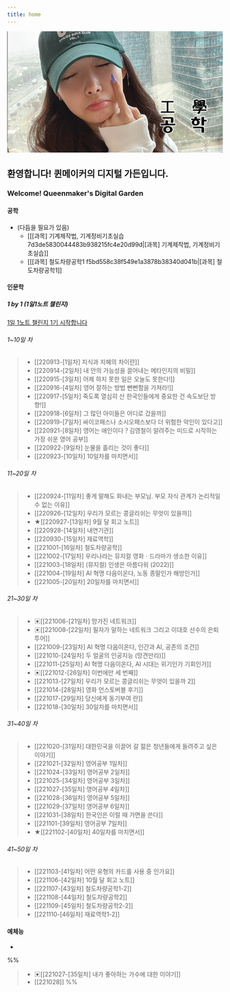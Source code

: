 ```yaml
---
title: home
---
```


<img src="/assets/thumbnail.jpg"/>

## 환영합니다! 퀸메이커의 디지털 가든입니다.

### Welcome! Queenmaker's Digital Garden

#### 공학
- (다듬을 필요가 있음)
	- [[[과목] 기계제작법, 기계정비기초실습 7d3de5830044483b938215fc4e20d99d|[과목] 기계제작법, 기계정비기초실습]]
	- [[[과목] 철도차량공학1 f5bd558c38f549e1a3878b38340d041b|[과목] 철도차량공학1]]

#### 인문학

##### 1 by 1 (1일1노트 챌린지)
[1일 1노트 챌린지 1기 시작합니다](https://cafe.naver.com/obsidianary/1644)

###### 1~10일 차
> - [[220913-[1일차] 지식과 지혜의 차이란]]
> - [[220914-[2일차] 내 안의 가능성을 끌어내는 메타인지의 비밀]]
> - [[220915-[3일차] 어제 하지 못한 일은 오늘도 못한다!]]
> - [[220916-[4일차] 영어 잘하는 방법 뻔뻔함을 가져라!]]
> - [[220917-[5일차] 죽도록 열심히 산 한국인들에게 중요한 건 속도보단 방향!]]
> - [[220918-[6일차] 그 많던 아이들은 어디로 갔을까]]
> - [[220919-[7일차] 싸이코패스나 소시오패스보다 더 위험한 악인이 있다고]]
> - [[220921-[8일차] 영어는 애인이다？김영철이 알려주는 미드로 시작하는 가장 쉬운 영어 공부]]
> - [[220922-[9일차] 눈물을 흘리는 것이 좋다]]
> - [[220923-[10일차] 10일차를 마치면서]]

###### 11~20일 차
> - [[220924-[11일차] 좋게 말해도 화내는 부모님. 부모 자식 관계가 논리적일 수 없는 이유]]
> - [[220926-[12일차] 우리가 모르는 콩글리쉬는 무엇이 있을까]]
> - ★[[220927-[13일차] 9월 달 회고 노트]]
> - [[220928-[14일차] 내연기관]]
> - [[220930-[15일차] 재료역학]]
> - [[221001-[16일차] 철도차량공학]]
> - [[221002-[17일차] 우리나라는 뮤지컬 영화ㆍ드라마가 생소한 이유]]
> - [[221003-[18일차] (뮤지컬) 인생은 아름다워 (2022)]]
> - [[221004-[19일차] AI 혁명 다음이온다, 노동 종말인가 해방인가]]
> - [[221005-[20일차] 20일차를 마치면서]]

###### 21~30일 차
> - ▣[[221006-[21일차] 망가진 네트워크]]
> - ▣[[221008-[22일차] 필자가 말하는 네트워크 그리고 이대호 선수의 은퇴투어]]
> - [[221009-[23일차] AI 혁명 다음이온다, 인간과 AI, 공존의 조건]]
> - [[221010-[24일차] 두 얼굴의 인공지능 (망견만리)]]
> - [[221011-[25일차] AI 혁명 다음이온다,  AI 시대는 위기인가 기회인가]]
> - ▣[[221012-[26일차] 이번에만 세 번째]]
> - [[221013-[27일차] 우리가 모르는 콩글리쉬는 무엇이 있을까 2]]
> - [[221014-[28일차] 영화 언스토버블 후기]]
> - [[221017-[29일차] 당신에게 동기부여 란]]
> - [[221018-[30일차] 30일차를 마치면서]]

###### 31~40일 차
> - [[221020-[31일차] 대한민국을 이끌어 갈 젊은 청년들에게 들려주고 싶은 이야기]]
> - [[221021-[32일차] 영어공부 1일차]]
> - [[221024-[33일차] 영어공부 2일차]]
> - [[221025-[34일차] 영어공부 3일차]]
> - [[221027-[35일차] 영어공부 4일차]]
> - [[221028-[36일차] 영어공부 5일차]]
> - [[221029-[37일차] 영어공부 6일차]]
> - [[221031-[38일차] 한국인은 이럴 때 가면을 쓴다]]
> - [[221101-[39일차] 영어공부 7일차]]
> - ★[[221102-[40일차] 40일차를 마치면서]]

###### 41~50일 차
> - [[221103-[41일차] 어떤 유형의 카드를 사용 중 인가요]]
> - [[221106-[42일차] 10월 달 회고 노트]]
> - [[221107-[43일차] 철도차량공학1-2]]
> - [[221108-[44일차] 철도차량공학2]]
> - [[221109-[45일차] 철도차량공학2-2]]
> - [[221110-[46일차] 재료역학1-2]]

#### 예체능
- 

%%
> - ▣[[221027-[35일차] 내가 좋아하는 가수에 대한 이야기]]
> - [[221028]]
%%